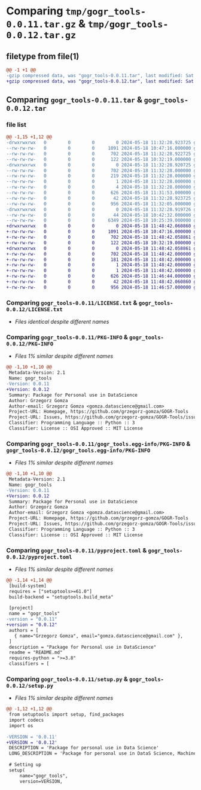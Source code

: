 # Comparing `tmp/gogr_tools-0.0.11.tar.gz` & `tmp/gogr_tools-0.0.12.tar.gz`

## filetype from file(1)

```diff
@@ -1 +1 @@
-gzip compressed data, was "gogr_tools-0.0.11.tar", last modified: Sat May 18 11:32:28 2024, max compression
+gzip compressed data, was "gogr_tools-0.0.12.tar", last modified: Sat May 18 11:48:42 2024, max compression
```

## Comparing `gogr_tools-0.0.11.tar` & `gogr_tools-0.0.12.tar`

### file list

```diff
@@ -1,15 +1,12 @@
-drwxrwxrwx   0        0        0        0 2024-05-18 11:32:28.923725 gogr_tools-0.0.11/
--rw-rw-rw-   0        0        0     1091 2024-05-18 10:47:16.000000 gogr_tools-0.0.11/LICENSE.txt
--rw-rw-rw-   0        0        0      702 2024-05-18 11:32:28.922725 gogr_tools-0.0.11/PKG-INFO
--rw-rw-rw-   0        0        0      122 2024-05-18 10:32:19.000000 gogr_tools-0.0.11/README.md
-drwxrwxrwx   0        0        0        0 2024-05-18 11:32:28.920725 gogr_tools-0.0.11/gogr_tools.egg-info/
--rw-rw-rw-   0        0        0      702 2024-05-18 11:32:28.000000 gogr_tools-0.0.11/gogr_tools.egg-info/PKG-INFO
--rw-rw-rw-   0        0        0      219 2024-05-18 11:32:28.000000 gogr_tools-0.0.11/gogr_tools.egg-info/SOURCES.txt
--rw-rw-rw-   0        0        0        1 2024-05-18 11:32:28.000000 gogr_tools-0.0.11/gogr_tools.egg-info/dependency_links.txt
--rw-rw-rw-   0        0        0        4 2024-05-18 11:32:28.000000 gogr_tools-0.0.11/gogr_tools.egg-info/top_level.txt
--rw-rw-rw-   0        0        0      626 2024-05-18 11:31:53.000000 gogr_tools-0.0.11/pyproject.toml
--rw-rw-rw-   0        0        0       42 2024-05-18 11:32:28.923725 gogr_tools-0.0.11/setup.cfg
--rw-rw-rw-   0        0        0      956 2024-05-18 11:32:05.000000 gogr_tools-0.0.11/setup.py
-drwxrwxrwx   0        0        0        0 2024-05-18 11:32:28.919726 gogr_tools-0.0.11/src/
--rw-rw-rw-   0        0        0       44 2024-05-18 10:42:32.000000 gogr_tools-0.0.11/src/__init__.py
--rw-rw-rw-   0        0        0     6349 2024-05-18 10:25:39.000000 gogr_tools-0.0.11/src/visualisations.py
+drwxrwxrwx   0        0        0        0 2024-05-18 11:48:42.060860 gogr_tools-0.0.12/
+-rw-rw-rw-   0        0        0     1091 2024-05-18 10:47:16.000000 gogr_tools-0.0.12/LICENSE.txt
+-rw-rw-rw-   0        0        0      702 2024-05-18 11:48:42.058861 gogr_tools-0.0.12/PKG-INFO
+-rw-rw-rw-   0        0        0      122 2024-05-18 10:32:19.000000 gogr_tools-0.0.12/README.md
+drwxrwxrwx   0        0        0        0 2024-05-18 11:48:42.058861 gogr_tools-0.0.12/gogr_tools.egg-info/
+-rw-rw-rw-   0        0        0      702 2024-05-18 11:48:42.000000 gogr_tools-0.0.12/gogr_tools.egg-info/PKG-INFO
+-rw-rw-rw-   0        0        0      181 2024-05-18 11:48:42.000000 gogr_tools-0.0.12/gogr_tools.egg-info/SOURCES.txt
+-rw-rw-rw-   0        0        0        1 2024-05-18 11:48:42.000000 gogr_tools-0.0.12/gogr_tools.egg-info/dependency_links.txt
+-rw-rw-rw-   0        0        0        1 2024-05-18 11:48:42.000000 gogr_tools-0.0.12/gogr_tools.egg-info/top_level.txt
+-rw-rw-rw-   0        0        0      626 2024-05-18 11:46:44.000000 gogr_tools-0.0.12/pyproject.toml
+-rw-rw-rw-   0        0        0       42 2024-05-18 11:48:42.060860 gogr_tools-0.0.12/setup.cfg
+-rw-rw-rw-   0        0        0      956 2024-05-18 11:46:57.000000 gogr_tools-0.0.12/setup.py
```

### Comparing `gogr_tools-0.0.11/LICENSE.txt` & `gogr_tools-0.0.12/LICENSE.txt`

 * *Files identical despite different names*

### Comparing `gogr_tools-0.0.11/PKG-INFO` & `gogr_tools-0.0.12/PKG-INFO`

 * *Files 1% similar despite different names*

```diff
@@ -1,10 +1,10 @@
 Metadata-Version: 2.1
 Name: gogr_tools
-Version: 0.0.11
+Version: 0.0.12
 Summary: Package for Personal use in DataScience
 Author: Grzegorz Gomza
 Author-email: Grzegorz Gomza <gomza.datascience@gmail.com>
 Project-URL: Homepage, https://github.com/grzegorz-gomza/GOGR-Tools
 Project-URL: Issues, https://github.com/grzegorz-gomza/GOGR-Tools/issues
 Classifier: Programming Language :: Python :: 3
 Classifier: License :: OSI Approved :: MIT License
```

### Comparing `gogr_tools-0.0.11/gogr_tools.egg-info/PKG-INFO` & `gogr_tools-0.0.12/gogr_tools.egg-info/PKG-INFO`

 * *Files 1% similar despite different names*

```diff
@@ -1,10 +1,10 @@
 Metadata-Version: 2.1
 Name: gogr_tools
-Version: 0.0.11
+Version: 0.0.12
 Summary: Package for Personal use in DataScience
 Author: Grzegorz Gomza
 Author-email: Grzegorz Gomza <gomza.datascience@gmail.com>
 Project-URL: Homepage, https://github.com/grzegorz-gomza/GOGR-Tools
 Project-URL: Issues, https://github.com/grzegorz-gomza/GOGR-Tools/issues
 Classifier: Programming Language :: Python :: 3
 Classifier: License :: OSI Approved :: MIT License
```

### Comparing `gogr_tools-0.0.11/pyproject.toml` & `gogr_tools-0.0.12/pyproject.toml`

 * *Files 1% similar despite different names*

```diff
@@ -1,14 +1,14 @@
 [build-system]
 requires = ["setuptools>=61.0"]
 build-backend = "setuptools.build_meta"
 
 [project]
 name = "gogr_tools"
-version = "0.0.11"
+version = "0.0.12"
 authors = [
   { name="Grzegorz Gomza", email="gomza.datascience@gmail.com" },
 ]
 description = "Package for Personal use in DataScience"
 readme = "README.md"
 requires-python = ">=3.8"
 classifiers = [
```

### Comparing `gogr_tools-0.0.11/setup.py` & `gogr_tools-0.0.12/setup.py`

 * *Files 1% similar despite different names*

```diff
@@ -1,12 +1,12 @@
 from setuptools import setup, find_packages
 import codecs
 import os
 
-VERSION = '0.0.11'
+VERSION = '0.0.12'
 DESCRIPTION = 'Package for personal use in Data Science'
 LONG_DESCRIPTION = 'Package for personal use in DataS Science, Machine Learning and Deep Learning'
 
 # Setting up
 setup(
     name="gogr_tools",
     version=VERSION,
```

